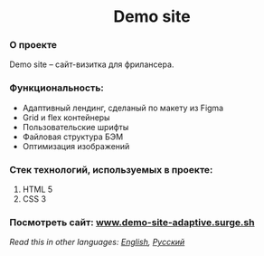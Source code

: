 <h1 align="center">Demo site</h1>

### О проекте
Demo site &ndash; сайт-визитка для фрилансера.
### Функциональность: 
* Адаптивный лендинг, сделаный по макету из Figma
* Grid и flex контейнеры
* Пользовательские шрифты
* Файловая структура БЭМ 
* Оптимизация изображений
### Стек технологий, используемых в проекте:
1. HTML 5
2. CSS 3
### Посмотреть сайт: www.demo-site-adaptive.surge.sh
*Read this in other languages: [English](README.md), [Русский](README.ru.md)*
